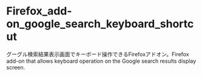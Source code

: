 # Firefox_add-on_google_search_keyboard_shortcut
グーグル検索結果表示画面でキーボード操作できるFirefoxアドオン。Firefox add-on that allows keyboard operation on the Google search results display screen.
